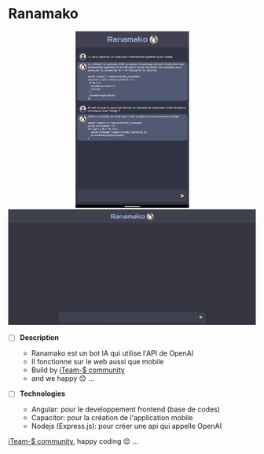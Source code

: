 # Ranamako

  <p align="center">
      <a href="https://github.com/iTeam-S/ranamako" target="blank">
          <img src="Ranamako.jpeg" width="231" alt="Ranamako" />
          <img src="Ranamako_web.png" width="531" alt="Ranamako" />
      </a>
  </p>
  
- [ ] <b>Description</b>
  - Ranamako est un bot IA qui utilise l'API de OpenAI
  - Il fonctionne sur le web aussi que mobile
  - Build by [iTeam-$ community](https://iteam-s.mg)
  - and we happy 😊 ...

- [ ] <b>Technologies</b>
  - Angular: pour le developpement frontend (base de codes)
  - Capacitor: pour la création de l'application mobile
  - Nodejs (Express.js): pour créer une api qui appelle OpenAI
 
 [iTeam-$ community](https://github.com/iTeam-S), happy coding 😊 ...
